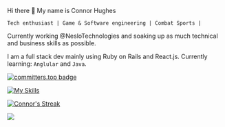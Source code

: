   Hi there 👋 My name is Connor Hughes
  
    Tech enthusiast | Game & Software engineering | Combat Sports |

Currently working @NesloTechnologies and soaking up as much technical and business skills as possible.


I am a full stack dev mainly using Ruby on Rails and React.js.
Currently learning: `Anglular` and `Java`.

[![committers.top badge](https://user-badge.committers.top/south_africa/Connor-Hughes-Nes.svg)](https://committers.top/south_africa#Connor-Hughes-Nes)


[![My Skills](https://skillicons.dev/icons?i=js,html,css,ruby,rails,docker,git,heroku,html,idea,mysql,nodejs,postgres,postman,react,redis,redux,regex,sass,blender,figma,stackoverflow,tailwind,unity)](https://skillicons.dev)

[![Connor's Streak](https://streak-stats.demolab.com?user=Connor-Hughes-Nes&theme=dark&hide_border=true&exclude_days=Sun%2CSat)](https://git.io/streak-stats)

<!--<a href="https://github.com/anuraghazra/github-readme-stats">
  <img align="center" src="https://github-readme-stats.vercel.app/api?username=Connor-Hughes-Nes&count_private=true&show_icons=true&theme=tokyonight&hide=issues" />
</a> -->
<a href="https://github.com/anuraghazra/convoychat">
  <img align="center" src="https://github-readme-stats.vercel.app/api/top-langs/?username=Connor-Hughes-Nes&layout=compact&langs_count=6&theme=tokyonight" />
</a>




